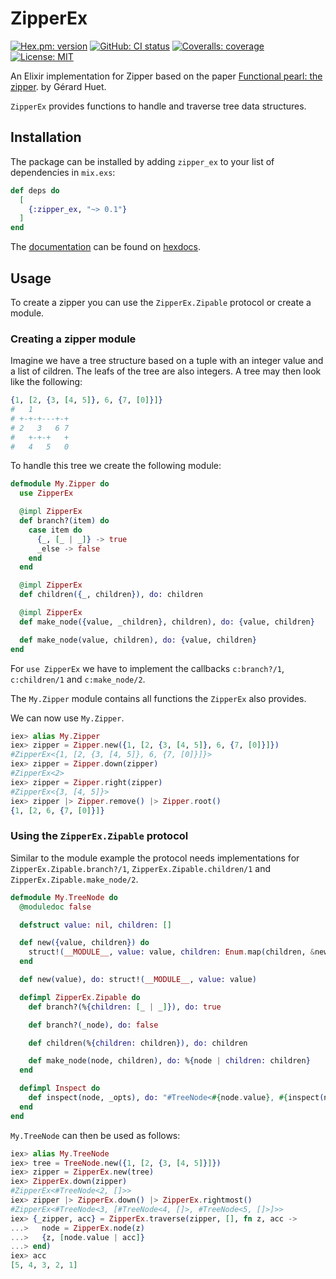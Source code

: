 # ZipperEx
[![Hex.pm: version](https://img.shields.io/hexpm/v/zipper_ex.svg?style=flat-square)](https://hex.pm/packages/zipper_ex)
[![GitHub: CI status](https://img.shields.io/github/actions/workflow/status/hrzndhrn/zipper_ex/ci.yml?branch=main&style=flat-square)](https://github.com/hrzndhrn/zipper_ex/actions)
[![Coveralls: coverage](https://img.shields.io/coveralls/github/hrzndhrn/zipper_ex?style=flat-square)](https://coveralls.io/github/hrzndhrn/zipper_ex)
[![License: MIT](https://img.shields.io/badge/License-MIT-yellow.svg?style=flat-square)](https://github.com/hrzndhrn/zipper_ex/blob/main/LICENSE.md)

An Elixir implementation for Zipper based on the paper
[Functional pearl: the zipper](
https://www.st.cs.uni-saarland.de/edu/seminare/2005/advanced-fp/docs/huet-zipper.pdf).
by Gérard Huet.

`ZipperEx` provides functions to handle and traverse tree data structures.

## Installation

The package can be installed by adding `zipper_ex` to your list of dependencies in
`mix.exs`:

```elixir
def deps do
  [
    {:zipper_ex, "~> 0.1"}
  ]
end
```

The [documentation](https://hexdocs.pm/zipper_ex) can be found on [hexdocs](https://hexdocs.pm/).

## Usage

To create a zipper you can use the `ZipperEx.Zipable` protocol or create a
module.

### Creating a zipper module

Imagine we have a tree structure based on a tuple with an integer value and a
list of cildren. The leafs of the tree are also integers. A tree may then look
like the following:

```elixir
{1, [2, {3, [4, 5]}, 6, {7, [0]}]}
#   1
# +-+-+---+-+
# 2   3   6 7
#   +-+-+   +
#   4   5   0
```

To handle this tree we create the following module:
```elixir
defmodule My.Zipper do
  use ZipperEx

  @impl ZipperEx
  def branch?(item) do
    case item do
      {_, [_ | _]} -> true
      _else -> false
    end
  end

  @impl ZipperEx
  def children({_, children}), do: children

  @impl ZipperEx
  def make_node({value, _children}, children), do: {value, children}

  def make_node(value, children), do: {value, children}
end
```

For `use ZipperEx` we have to implement the callbacks `c:branch?/1`,
`c:children/1` and `c:make_node/2`.

The `My.Zipper` module contains all functions the `ZipperEx` also
provides.

We can now use `My.Zipper`.

```elixir
iex> alias My.Zipper
iex> zipper = Zipper.new({1, [2, {3, [4, 5]}, 6, {7, [0]}]})
#ZipperEx<{1, [2, {3, [4, 5]}, 6, {7, [0]}]}>
iex> zipper = Zipper.down(zipper)
#ZipperEx<2>
iex> zipper = Zipper.right(zipper)
#ZipperEx<{3, [4, 5]}>
iex> zipper |> Zipper.remove() |> Zipper.root()
{1, [2, 6, {7, [0]}]}
```

### Using the `ZipperEx.Zipable` protocol

Similar to the module example the protocol needs implementations for
`ZipperEx.Zipable.branch?/1`, `ZipperEx.Zipable.children/1` and
`ZipperEx.Zipable.make_node/2`.

```elixir
defmodule My.TreeNode do
  @moduledoc false

  defstruct value: nil, children: []

  def new({value, children}) do
    struct!(__MODULE__, value: value, children: Enum.map(children, &new/1))
  end

  def new(value), do: struct!(__MODULE__, value: value)

  defimpl ZipperEx.Zipable do
    def branch?(%{children: [_ | _]}), do: true

    def branch?(_node), do: false

    def children(%{children: children}), do: children

    def make_node(node, children), do: %{node | children: children}
  end

  defimpl Inspect do
    def inspect(node, _opts), do: "#TreeNode<#{node.value}, #{inspect(node.children)}>"
  end
end
```

`My.TreeNode` can then be used as follows:

```elixir
iex> alias My.TreeNode
iex> tree = TreeNode.new({1, [2, {3, [4, 5]}]})
iex> zipper = ZipperEx.new(tree)
iex> ZipperEx.down(zipper)
#ZipperEx<#TreeNode<2, []>>
iex> zipper |> ZipperEx.down() |> ZipperEx.rightmost()
#ZipperEx<#TreeNode<3, [#TreeNode<4, []>, #TreeNode<5, []>]>>
iex> {_zipper, acc} = ZipperEx.traverse(zipper, [], fn z, acc ->
...>   node = ZipperEx.node(z)
...>   {z, [node.value | acc]}
...> end)
iex> acc
[5, 4, 3, 2, 1]
```

